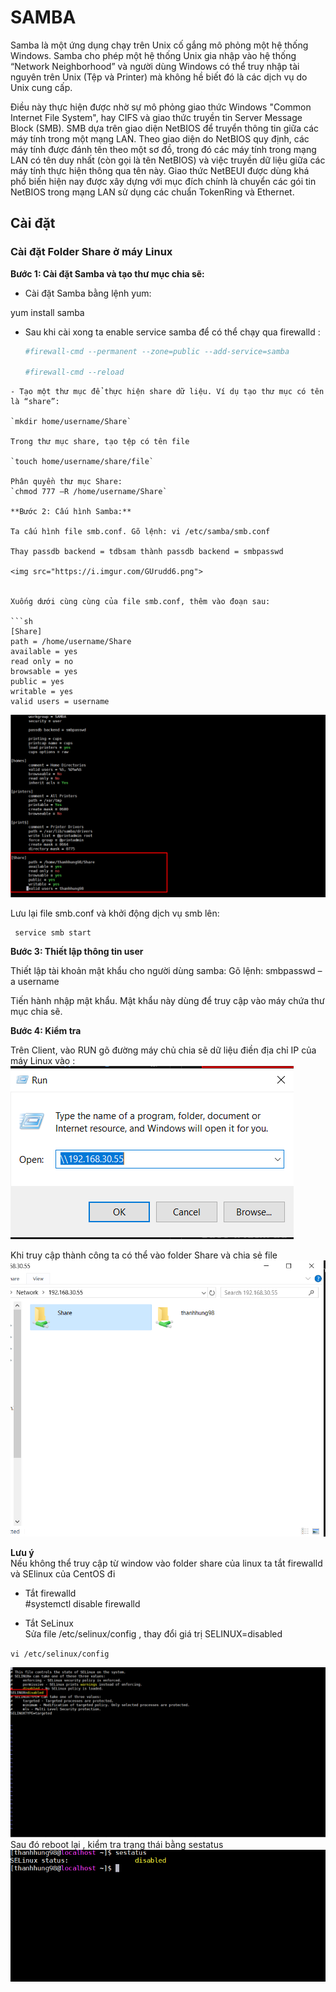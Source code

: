 # SAMBA 
Samba là một ứng dụng chạy trên Unix cố gắng mô phỏng một hệ thống Windows. Samba cho phép một hệ thống Unix gia nhập vào hệ thống “Network Neighborhood” và người dùng Windows có thể truy nhập tài nguyên trên Unix (Tệp và Printer) mà không hề biết đó là các dịch vụ do Unix cung cấp.

Điều này thực hiện được nhờ sự mô phỏng giao thức Windows "Common Internet File System", hay CIFS và giao thức truyền tin Server Message Block (SMB). SMB dựa trên giao diện NetBIOS để truyển thông tin giữa các máy tính trong một mạng LAN. Theo giao diện do NetBIOS quy định, các máy tính được đánh tên theo một sơ đồ, trong đó các máy tính trong mạng LAN có tên duy nhất (còn gọi là tên NetBIOS) và việc truyền dữ liệu giữa các máy tính thực hiện thông qua tên này. Giao thức NetBEUI được dùng khá phổ biến hiện nay được xây dựng với mục đích chính là chuyển các gói tin NetBIOS trong mạng LAN sử dụng các chuẩn TokenRing và Ethernet. 
## Cài đặt
### **Cài đặt Folder Share ở máy Linux**   

**Bước 1: Cài đặt Samba và tạo thư mục chia sẽ:**  

- Cài đặt Samba bằng lệnh yum: 

yum install samba

- Sau khi cài xong ta enable service samba để có thể chạy qua firewalld : 
   ```sh
   #firewall-cmd --permanent --zone=public --add-service=samba  

   #firewall-cmd --reload
```
- Tạo một thư mục để thực hiện share dữ liệu. Ví dụ tạo thư mục có tên là “share”:  

`mkdir home/username/Share`  

Trong thư mục share, tạo tệp có tên file  

`touch home/username/share/file`

Phân quyền thư mục Share:  
`chmod 777 –R /home/username/Share`  

**Bước 2: Cấu hình Samba:**

Ta cấu hình file smb.conf. Gõ lệnh: vi /etc/samba/smb.conf

Thay passdb backend = tdbsam thành passdb backend = smbpasswd

<img src="https://i.imgur.com/GUrudd6.png">  


Xuống dưới cùng cùng của file smb.conf, thêm vào đoạn sau:

```sh
[Share]
path = /home/username/Share
available = yes 
read only = no
browsable = yes
public = yes
writable = yes
valid users = username
```
![](../img/SAMBA_1.png)  
      

Lưu lại file smb.conf và khởi động dịch vụ smb lên:  
```
 service smb start  
```  

**Bước 3: Thiết lập thông tin user**


Thiết lập tài khoản mật khẩu cho người dùng samba:
Gõ lệnh: smbpasswd –a username

Tiến hành nhập mật khẩu. Mật khẩu này dùng để truy cập vào máy chứa thư mục chia sẽ.


**Bước 4: Kiểm tra**

Trên Client, vào RUN gõ đường máy chủ chia sẽ dữ liệu điền địa chỉ IP của máy Linux vào :  
![](../img/SAMBA_2.png)  


Khi truy cập thành công ta có thể vào folder Share và chia sẻ file  
![](../img/SAMBA_3.png)  

**Lưu ý**  
Nếu không thể truy cập từ window vào folder share của linux ta tắt firewalld và SElinux của CentOS đi  

- Tắt firewalld  
#systemctl disable firewalld

- Tắt SeLinux  
Sửa file /etc/selinux/config , thay đổi giá trị SELINUX=disabled    

`vi /etc/selinux/config`

![](../img/SAMBA_4.png)  
Sau đó reboot lại , kiểm tra trạng thái bằng sestatus  
![](../img/SAMBA_5.png)  
  
